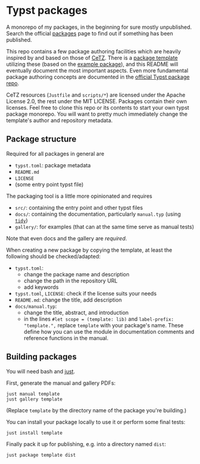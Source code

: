 # Typst packages

A monorepo of my packages, in the beginning for sure mostly unpublished. Search the official [packages](https://typst.app/docs/packages/) page to find out if something has been published.

This repo contains a few package authoring facilities which are heavily inspired by and based on those of [CeTZ](https://github.com/johannes-wolf/cetz). There is a [package template](./template) utilizing these (based on the [example package](https://github.com/typst/packages/tree/main/packages/preview/example)), and this README will eventually document the most important aspects. Even more fundamental package authoring concepts are documented in the [official Typst package repo](https://github.com/typst/packages).

CeTZ resources (`Justfile` and `scripts/*`) are licensed under the Apache License 2.0, the rest under the MIT LICENSE. Packages contain their own licenses. Feel free to clone this repo or its contents to start your own typst package monorepo. You will want to pretty much immediately change the template's author and repository metadata.

## Package structure

Required for all packages in general are

- `typst.toml`: package metadata
- `README.md`
- `LICENSE`
- (some entry point typst file)

The packaging tool is a little more opinionated and requires

- `src/`: containing the entry point and other typst files
- `docs/`: containing the documentation, particularly `manual.typ` (using [`tidy`](https://github.com/Mc-Zen/tidy))
- `gallery/`: for examples (that can at the same time serve as manual tests)

Note that even docs and the gallery are _required_.

When creating a new package by copying the template, at least the following should be checked/adapted:

- `typst.toml`:
	- change the package name and description
	- change the path in the repository URL
	- add keywords
- `typst.toml`, `LICENSE`: check if the license suits your needs
- `README.md`: change the title, add description
- `docs/manual.typ`:
	- change the title, abstract, and introduction
	- in the lines `#let scope = (template: lib)` and `label-prefix: "template.",` replace `template` with your package's name. These define how you can use the module in documentation comments and reference functions in the manual.

## Building packages

You will need bash and [just](https://just.systems/man/en/).

First, generate the manual and gallery PDFs:

```
just manual template
just gallery template
```

(Replace `template` by the directory name of the package you're building.)

You can install your package locally to use it or perform some final tests:

```
just install template
```

Finally pack it up for publishing, e.g. into a directory named `dist`:

```
just package template dist
```
